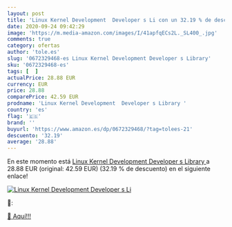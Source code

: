 ```yaml
---
layout: post
title: 'Linux Kernel Development  Developer s Li con un 32.19 % de descuento'
date: 2020-09-24 09:42:29
image: 'https://m.media-amazon.com/images/I/41apfqECs2L._SL400_.jpg'
comments: true
category: ofertas
author: 'tole.es'
slug: '0672329468-es Linux Kernel Development Developer s Library'
sku: '0672329468-es'
tags: [  ]
actualPrice: 28.88 EUR
currency: EUR
price: 28.88
comparePrice: 42.59 EUR
prodname: 'Linux Kernel Development  Developer s Library '
country: 'es'
flag: '🇪🇸'
brand: ''
buyurl: 'https://www.amazon.es/dp/0672329468/?tag=tolees-21'
descuento: '32.19'
average: '28.88'
---
```


En este momento está [Linux Kernel Development  Developer s Library ](https://www.amazon.es/dp/0672329468/?tag=tolees-21) a 28.88 EUR (original: 42.59 EUR) (32.19 %  de descuento) en el siguiente enlace!

[![Linux Kernel Development  Developer s Li](https://m.media-amazon.com/images/I/41apfqECs2L._SL400_.jpg)](https://www.amazon.es/dp/0672329468/?tag=tolees-21)

🔎:


[🛒 Aquí!!!](https://www.amazon.es/dp/0672329468/?tag=tolees-21)
